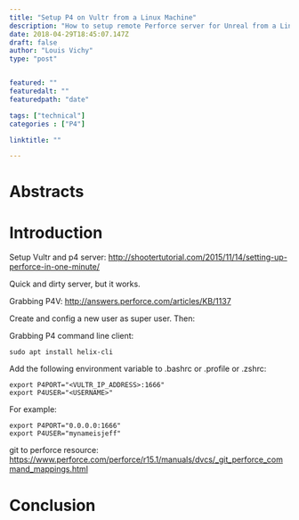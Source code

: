 ```yaml
---
title: "Setup P4 on Vultr from a Linux Machine"
description: "How to setup remote Perforce server for Unreal from a Linux development machine"
date: 2018-04-29T18:45:07.147Z
draft: false
author: "Louis Vichy"
type: "post"


featured: ""
featuredalt: ""
featuredpath: "date"

tags: ["technical"]
categories : ["P4"]

linktitle: ""

---
```


# Abstracts



# Introduction

Setup Vultr and p4 server: http://shootertutorial.com/2015/11/14/setting-up-perforce-in-one-minute/

Quick and dirty server, but it works.

Grabbing P4V: http://answers.perforce.com/articles/KB/1137

Create and config a new user as super user. Then:

Grabbing P4 command line client:

```
sudo apt install helix-cli
```

Add the following environment variable to .bashrc or .profile or .zshrc:

```
export P4PORT="<VULTR_IP_ADDRESS>:1666"
export P4USER="<USERNAME>"
```

For example:

```
export P4PORT="0.0.0.0:1666"
export P4USER="mynameisjeff"
```

git to perforce resource: https://www.perforce.com/perforce/r15.1/manuals/dvcs/_git_perforce_command_mappings.html

# Conclusion

